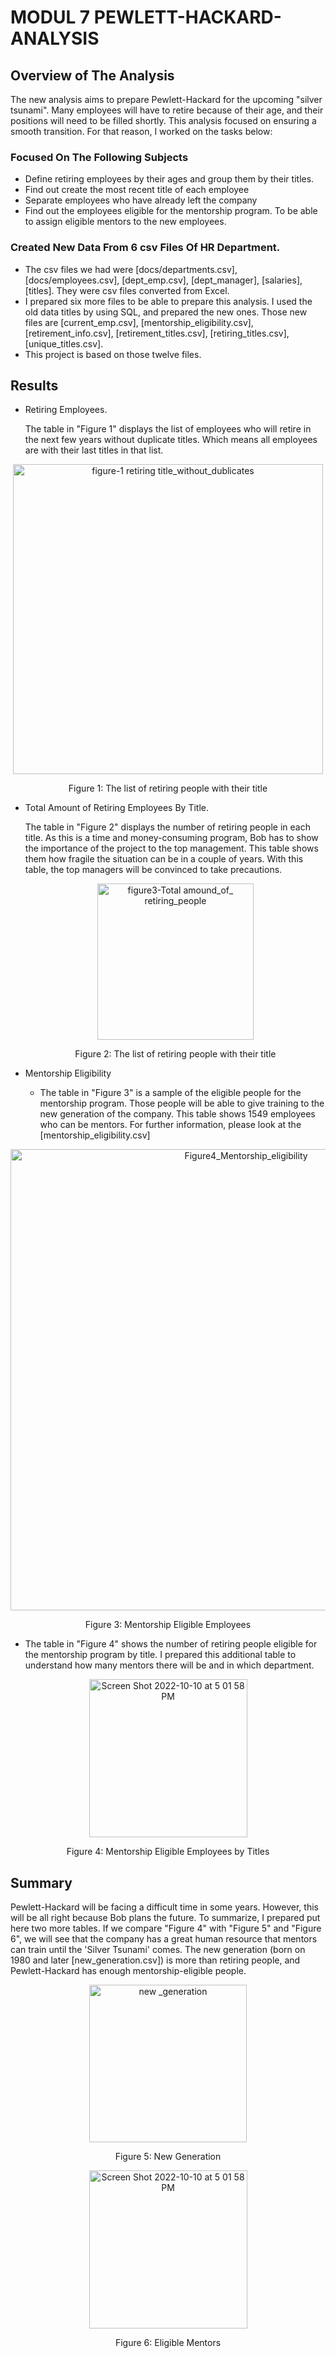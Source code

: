 # MODUL 7 PEWLETT-HACKARD-ANALYSIS

## Overview of The Analysis

The new analysis aims to prepare Pewlett-Hackard for the upcoming "silver tsunami". Many employees will have to retire because of their age, and their positions will need to be filled shortly. This analysis focused on ensuring a smooth transition. For that reason, I worked on the tasks below:

### Focused On The Following Subjects

- Define retiring employees by their ages and group them by their titles.
- Find out create  the most recent title of each employee
- Separate employees who have already left the company
- Find out the employees eligible for the mentorship program. To be able to assign eligible mentors to the new employees.

### Created New Data From 6 csv Files Of HR Department.

- The csv files we had were [docs/departments.csv], [docs/employees.csv], [dept_emp.csv], [dept_manager], [salaries], [titles]. They were csv files converted from Excel.
- I prepared six more files to be able to prepare this analysis. I used the old data titles by using SQL, and prepared the new ones. Those new files are [current_emp.csv], [mentorship_eligibility.csv], [retirement_info.csv], [retirement_titles.csv], [retiring_titles.csv], [unique_titles.csv].
- This project is based on those twelve files.

## Results

- Retiring Employees.

   The table in "Figure 1" displays the list of employees who will retire in the next few years without duplicate titles. Which means all employees are with their last titles in that list.
<p align="center">  
    <img width="496" alt="figure-1 retiring title_without_dublicates" src="https://user-images.githubusercontent.com/111788394/194944520-d1f8ac1e-ffe4-4f1d-a169-784752d477a1.png">
  <p align="center">   
   Figure 1: The list of retiring people with their title

- Total Amount of Retiring Employees By Title.
  
    The table in "Figure 2" displays the number of retiring people in each title. As this is a time and money-consuming program, Bob has to show the importance of the project to the top management. This table shows them how fragile the situation can be in a couple of years. With this table, the top managers will be convinced to take precautions.
   <p align="center">  
   <img width="250" alt="figure3-Total amound_of_ retiring_people" src="https://user-images.githubusercontent.com/111788394/194945211-0f5277b1-25e3-4911-a899-ee22954213af.png">
   <p align="center">  
     Figure 2: The list of retiring people with their title
   
 
 - Mentorship Eligibility
   
   -  The table in "Figure 3" is a sample of the eligible people for the mentorship program. Those people will be able to give training to the new generation of the company. This table shows 1549 employees who can be mentors. For further information, please look at the [mentorship_eligibility.csv]
<p align="center">  
  <img width="738" alt="Figure4_Mentorship_eligibility" src="https://user-images.githubusercontent.com/111788394/194949898-97e099c4-67ec-42cb-8e5a-59ec8e3ef47b.png">
<p align="center">  
   Figure 3: Mentorship Eligible Employees
   
   -  The table in "Figure 4" shows the number of retiring people eligible for the mentorship program by title. I prepared this additional table to understand how many mentors there will be and in which department.
 <p align="center">   
  <img width="253" alt="Screen Shot 2022-10-10 at 5 01 58 PM" src="https://user-images.githubusercontent.com/111788394/194952111-e1ff89a0-264b-429d-8735-fbc541083bb9.png">
<p align="center">  
   Figure 4: Mentorship Eligible Employees by Titles

## Summary
  
  Pewlett-Hackard will be facing a difficult time in some years. However, this will be all right because Bob plans the future. To summarize, I prepared put here two more tables. 
  If we compare "Figure 4" with "Figure 5" and "Figure 6", we will see that the company has a great human resource that mentors can train until the 'Silver Tsunami' comes. The new generation (born on 1980 and later [new_generation.csv]) is more than retiring people, and Pewlett-Hackard has enough mentorship-eligible people.
  <p align="center">  
  <img width="252" alt="new _generation" src="https://user-images.githubusercontent.com/111788394/194958486-ce225e28-6636-443e-a886-ca6c49ae5844.png">
   <p align="center">  
   Figure 5: New Generation
     
   <p align="center">  
   <img width="253" alt="Screen Shot 2022-10-10 at 5 01 58 PM" src="https://user-images.githubusercontent.com/111788394/194960511-cd3a814b-20fb-4daa-a18f-5152d687b62b.png">
   <p align="center">  
   Figure 6: Eligible Mentors


    

      
      
      
      
  
